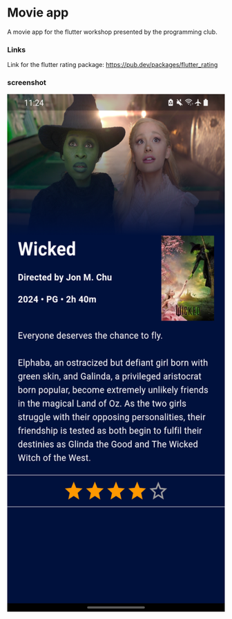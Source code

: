 # Movie app
A movie app for the flutter workshop presented by the programming club.

### Links
Link for the flutter rating package: https://pub.dev/packages/flutter_rating

### screenshot
<img src="assets/Screenshot_20241127-112421.png" width="540" height="1200">

